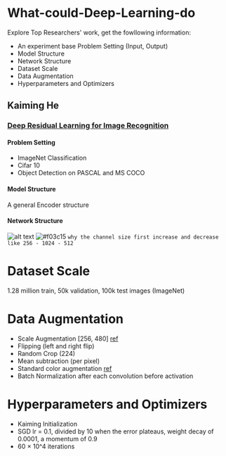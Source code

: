 # What-could-Deep-Learning-do

Explore Top Researchers' work, get the fowllowing information:
* An experiment base Problem Setting (Input, Output)
* Model Structure
* Network Structure
* Dataset Scale
* Data Augmentation
* Hyperparameters and Optimizers

## Kaiming He
### [Deep Residual Learning for Image Recognition](https://www.cv-foundation.org/openaccess/content_cvpr_2016/papers/He_Deep_Residual_Learning_CVPR_2016_paper.pdf)

#### Problem Setting
* ImageNet Classification
* Cifar 10
* Object Detection on PASCAL and MS COCO

#### Model Structure
A general Encoder structure
#### Network Structure
![alt text](https://github.com/MaureenZOU/What-could-Deep-Learning-do/blob/master/imgs/resnet.png)
![#f03c15](https://placehold.it/15/f03c15/000000?text=+) `why the channel size first increase and decrease like 256 - 1024 - 512`

# Dataset Scale
1.28 million train, 50k validation, 100k test images (ImageNet)


# Data Augmentation
* Scale Augmentation \[256, 480\] [ref](https://arxiv.org/pdf/1409.1556.pdf)
* Flipping (left and right flip)
* Random Crop (224)
* Mean subtraction (per pixel)
* Standard color augmentation [ref](https://papers.nips.cc/paper/4824-imagenet-classification-with-deep-convolutional-neural-networks.pdf)
* Batch Normalization after each convolution before activation

# Hyperparameters and Optimizers
* Kaiming Initialization
* SGD  lr = 0.1, divided by 10 when the error plateaus, weight decay of 0.0001, a momentum of 0.9
* 60 × 10^4 iterations


